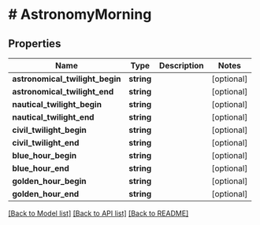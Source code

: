 # # AstronomyMorning

## Properties

Name | Type | Description | Notes
------------ | ------------- | ------------- | -------------
**astronomical_twilight_begin** | **string** |  | [optional]
**astronomical_twilight_end** | **string** |  | [optional]
**nautical_twilight_begin** | **string** |  | [optional]
**nautical_twilight_end** | **string** |  | [optional]
**civil_twilight_begin** | **string** |  | [optional]
**civil_twilight_end** | **string** |  | [optional]
**blue_hour_begin** | **string** |  | [optional]
**blue_hour_end** | **string** |  | [optional]
**golden_hour_begin** | **string** |  | [optional]
**golden_hour_end** | **string** |  | [optional]

[[Back to Model list]](../../README.md#models) [[Back to API list]](../../README.md#api-endpoints) [[Back to README]](../../README.md)
